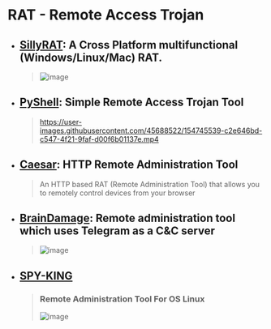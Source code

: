 # RAT - Remote Access Trojan

- ## [SillyRAT](https://github.com/hash3liZer/SillyRAT): A Cross Platform multifunctional (Windows/Linux/Mac) RAT.
  > ![image](https://user-images.githubusercontent.com/51442719/173212316-a006e3b5-ff15-4116-8664-fe342317344c.png)

- ## [PyShell](https://github.com/knassar702/pyshell): Simple Remote Access Trojan Tool
  > https://user-images.githubusercontent.com/45688522/154745539-c2e646bd-c547-4f21-9faf-d00f6b01137e.mp4

- ## [Caesar](https://github.com/0blio/Caesar): HTTP Remote Administration Tool
  > An HTTP based RAT (Remote Administration Tool) that allows you to remotely control devices from your browser

- ## [BrainDamage](https://github.com/mehulj94/BrainDamage): Remote administration tool which uses Telegram as a C&C server
  > ![image](https://user-images.githubusercontent.com/51442719/173317543-e7e32cd9-7497-4244-977e-546c771e4ba9.png)

- ## [SPY-KING](https://github.com/king-hacking/SPY-KING)
  > ### Remote Administration Tool For OS Linux
  > ![image](https://user-images.githubusercontent.com/51442719/174784174-9b927368-3fae-4ac3-bcd4-6751643a926c.png)
 
